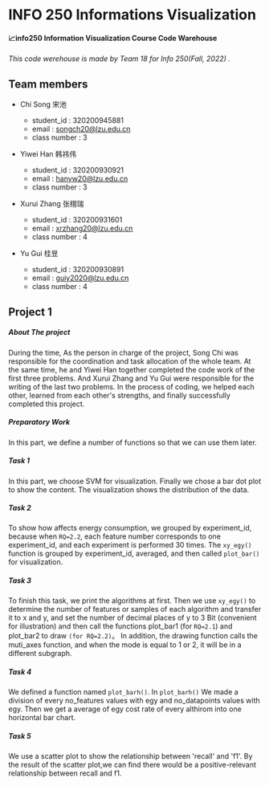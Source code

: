 # INFO 250 Informations Visualization

#### 📈info250 Information Visualization Course Code Warehouse

*This code werehouse is made by Team 18 for  Info 250(Fall, 2022) .*

## Team members
- Chi Song 宋池 
  - student_id : 320200945881
  - email : songch20@lzu.edu.cn
  - class number : 3
  
- Yiwei Han 韩祎伟 
  - student_id : 320200930921
  - email : hanyw20@lzu.edu.cn
  - class number : 3
  
 - Xurui Zhang 张栩瑞
   - student_id : 320200931601
   - email : xrzhang20@lzu.edu.cn
   - class number : 4
   
 - Yu Gui 桂昱 
    - student_id : 320200930891
    - email : guiy2020@lzu.edu.cn
    - class number : 4
    
    
    
    
    
## Project 1

##### About The project

During the time, As the person in charge of the project, Song Chi was responsible for the coordination and task allocation of the whole team. At the same time, he and Yiwei Han together completed the code work of the first three problems. And Xurui Zhang and Yu Gui were responsible for the writing of the last two problems. In the process of coding, we helped each other, learned from each other's strengths, and finally successfully completed this project. 

##### Preparatory Work

In this part, we define a number of functions so that we can use them later.

##### Task 1

In this part, we choose SVM for visualization. Finally we chose a bar dot plot to show the content. The visualization shows the distribution of the data.

##### Task 2

To  show how affects energy consumption, we grouped by experiment_id, because when `RQ=2.2`, each feature number corresponds to one experiment_id, and each experiment is performed 30 times. The `xy_egy()` function is grouped by experiment_id, averaged, and then called `plot_bar()` for visualization.

##### Task 3

To finish this task, we print the algorithms at first. Then we use `xy_egy()` to determine the number of features or samples of each algorithm and transfer it to x and y, and set the number of decimal places of y to 3 Bit (convenient for illustration) and then call the functions plot_bar1 (for `RQ=2.1`) and plot_bar2 to draw `(for RQ=2.2)`。 In addition, the drawing function calls the muti_axes function, and when the mode is equal to 1 or 2, it will be in a different subgraph.

##### Task 4

We defined a function named `plot_barh()`. In `plot_barh()` We made a division of every no_features values with egy and no_datapoints values with egy. Then we get a average of egy cost rate of every althirom into one horizontal bar chart.

##### Task 5

We use a scatter plot to show the relationship between 'recall' and 'f1'. By the result of the scatter plot,we can find there would be a positive-relevant relationship between recall and f1.
